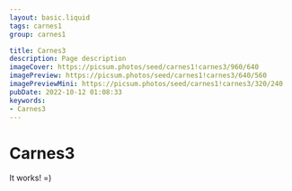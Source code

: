 ```yaml
---
layout: basic.liquid
tags: carnes1
group: carnes1

title: Carnes3
description: Page description
imageCover: https://picsum.photos/seed/carnes1!carnes3/960/640
imagePreview: https://picsum.photos/seed/carnes1!carnes3/640/560
imagePreviewMini: https://picsum.photos/seed/carnes1!carnes3/320/240
pubDate: 2022-10-12 01:08:33
keywords:
- Carnes3
---
```


# Carnes3

It works! =)
